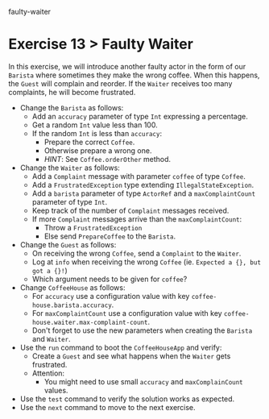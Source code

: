 faulty-waiter

# Exercise 13 > Faulty Waiter

In this exercise, we will introduce another faulty actor in the form of our `Barista` where sometimes they make the wrong coffee. When this happens, the `Guest` will complain and reorder. If the `Waiter` receives too many complaints, he will become frustrated.

- Change the `Barista` as follows:
    - Add an `accuracy` parameter of type `Int` expressing a percentage.
    - Get a random `Int` value less than 100.
    - If the random `Int` is less than `accuracy`:
        - Prepare the correct `Coffee`.
        - Otherwise prepare a wrong one.
        - *HINT*: See `Coffee.orderOther` method.
- Change the `Waiter` as follows:
    - Add a `Complaint` message with parameter `coffee` of type `Coffee`.
    - Add a `FrustratedException` type extending `IllegalStateException`.
    - Add a `barista` parameter of type `ActorRef` and a `maxComplaintCount` parameter of type `Int`.
    - Keep track of the number of `Complaint` messages received.
    - If more `Complaint` messages arrive than the `maxComplaintCount`:
        - Throw a `FrustratedException`
        - Else send `PrepareCoffee` to the `Barista`.
- Change the `Guest` as follows:
    - On receiving the wrong `Coffee`, send a `Complaint` to the `Waiter`.
    - Log at `info` when receiving the wrong `Coffee` (ie. `Expected a {}, but got a {}!`)
    - Which argument needs to be given for `coffee`?
- Change `CoffeeHouse` as follows:
    - For `accuracy` use a configuration value with key `coffee-house.barista.accuracy`.
    - For `maxComplaintCount` use a configuration value with key `coffee-house.waiter.max-complaint-count`.
    - Don't forget to use the new parameters when creating the `Barista` and `Waiter`.
- Use the `run` command to boot the `CoffeeHouseApp` and verify:
    - Create a `Guest` and see what happens when the `Waiter` gets frustrated.
    - Attention:
        - You might need to use small `accuracy` and `maxComplainCount` values.
- Use the `test` command to verify the solution works as expected.
- Use the `next` command to move to the next exercise.